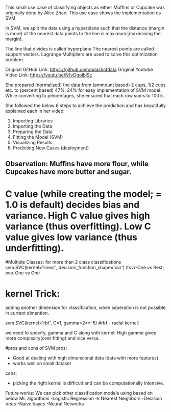 This small use case of classifying objects as either Muffins or Cupcake was originally done by Alice Zhao. This use case shows the implementation os SVM.

In SVM, we split the data using a hyperplane such that the distance (margin is more) of the nearest data points to the line is maximum [maximising the margin].

The line that divides is called hyperplane
The nearest points are called support vectors.
Lagrange Multipliers are used to solve this optimization problem.

Original GitHub Link: https://github.com/adashofdata
Original Youtube Video Link: https://youtu.be/N1vOgolbjSc

She prepared (normalized) the data from (ammount based) 2 cups, 1/2 cups etc. to (percent based) 47%, 24%
 for easy implementation of SVM model.
While converting to percentages, she ensured that each row sums to 100%.

She followed the below 6 steps to achieve the prediction and has beautifully explained each in her video:
1. Importing Libraries
2. Importing the Data
3. Preparing the Data
4. Fitting the Model (SVM)
5. Visualizing Results
6. Predicting New Cases (deployment)


## Observation: Muffins have more flour, while Cupcakes have more butter and sugar.



# C value (while creating the model; = 1.0 is default) decides bias and variance. High C value gives high variance (thus overfitting). Low C value gives low variance (thus underfitting).


#Multiple Classes:
for more than 2 class classifications
svm.SVC(kernel='linear', decision_function_shape='ovr') #ovr-One vs Rest; ovo-One vs One


# kernel Trick: 
adding another dimension for classification, when seperation is not possible in current dimention.

svm.SVC(kernel='rbf', C=1, gamma=2**-5) #rbf - radial kernel;

we need to specify, gamma and C along with kernel. High gamme gives more complexity(over fitting) and vice versa.


#pros and cons of SVM
pros:
- Good at dealing with high dimensional data (data with more features)
- works well on small dataset

cons:
- picking the right kernel is difficult and can be computationally intensive.


Future works:
We can pick other classification models using based on below ML algorithms
-Logistic Regression
-k Nearest Neighbors
-Decision trees
-Naive bayes
-Neural Networks